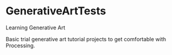 # GenerativeArtTests
Learning Generative Art

Basic trial generative art tutorial projects to get comfortable with Processing.
